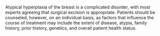 Atypical hyperplasia of the breast is a complicated disorder, with most experts agreeing that surgical excision is appropriate. Patients should be counseled, however, on an individual basis, as factors that influence the course of treatment may include the extent of disease, atypia, family history, prior history, genetics, and overall patient health status.